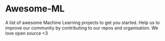 # Awesome-ML
A list of awesome Machine Learning projects to get you started.  Help us to improve our community by contributing to our repos and organisation. We love open source &lt;3
